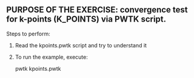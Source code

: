 PURPOSE OF THE EXERCISE:
convergence test for k-points (K_POINTS) via PWTK script.
---------------------------------------------------------

Steps to perform:

1. Read the kpoints.pwtk script and try to understand it

2. To run the example, execute:

   pwtk kpoints.pwtk